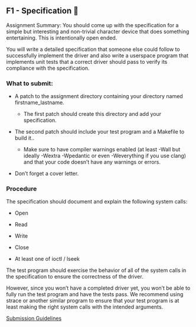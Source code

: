 ## F1 - Specification 📐

Assignment Summary: You should come up with the specification for a simple but interesting and non-trivial character device that does something entertaining. This is intentionally open ended.

You will write a detailed specification that someone else could follow to successfully implement the driver and also write a userspace program that implements unit tests that a correct driver should pass to verify its compliance with the specification.


### What to submit:

- A patch to the assignment directory containing your directory named firstname_lastname.

  - The first patch should create this directory and add your specification.

- The second patch should include your test program and a Makefile to build it..

  - Make sure to have compiler warnings enabled (at least -Wall but ideally -Wextra -Wpedantic or even -Weverything if you use clang) and that your code doesn’t have any warnings or errors.

- Don’t forget a cover letter.

### Procedure

The specification should document and explain the following system calls:

- Open

- Read

- Write

- Close

- At least one of ioctl / lseek

The test program should exercise the behavior of all of the system calls in the specification to ensure the correctness of the driver.

However, since you won’t have a completed driver yet, you won’t be able to fully run the test program and have the tests pass. We recommend using strace or another similar program to ensure that your test program is at least making the right system calls with the intended arguments.


[Submission Guidelines](../policies/submission_guidelines.md)
